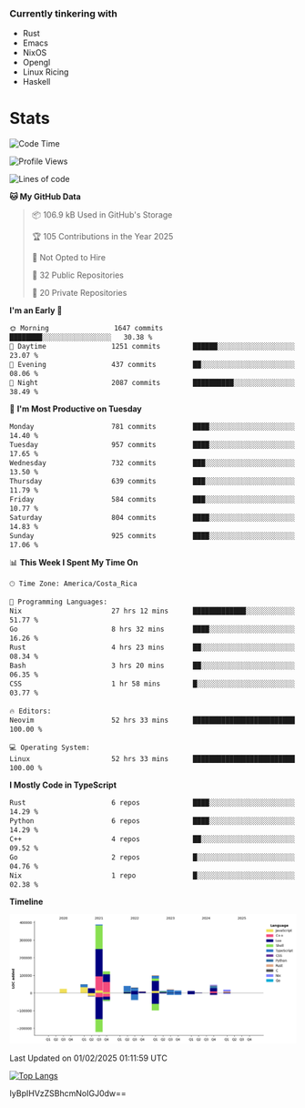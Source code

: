 ### Currently tinkering with
 - Rust
 - Emacs
 - NixOS
 - Opengl
 - Linux Ricing
 - Haskell

# Stats
<!--START_SECTION:waka-->
![Code Time](http://img.shields.io/badge/Code%20Time-1%2C122%20hrs%208%20mins-blue)

![Profile Views](http://img.shields.io/badge/Profile%20Views-3-blue)

![Lines of code](https://img.shields.io/badge/From%20Hello%20World%20I%27ve%20Written-914.7%20thousand%20lines%20of%20code-blue)

**🐱 My GitHub Data** 

> 📦 106.9 kB Used in GitHub's Storage 
 > 
> 🏆 105 Contributions in the Year 2025
 > 
> 🚫 Not Opted to Hire
 > 
> 📜 32 Public Repositories 
 > 
> 🔑 20 Private Repositories 
 > 
**I'm an Early 🐤** 

```text
🌞 Morning                1647 commits        ████████░░░░░░░░░░░░░░░░░   30.38 % 
🌆 Daytime                1251 commits        ██████░░░░░░░░░░░░░░░░░░░   23.07 % 
🌃 Evening                437 commits         ██░░░░░░░░░░░░░░░░░░░░░░░   08.06 % 
🌙 Night                  2087 commits        ██████████░░░░░░░░░░░░░░░   38.49 % 
```
📅 **I'm Most Productive on Tuesday** 

```text
Monday                   781 commits         ████░░░░░░░░░░░░░░░░░░░░░   14.40 % 
Tuesday                  957 commits         ████░░░░░░░░░░░░░░░░░░░░░   17.65 % 
Wednesday                732 commits         ███░░░░░░░░░░░░░░░░░░░░░░   13.50 % 
Thursday                 639 commits         ███░░░░░░░░░░░░░░░░░░░░░░   11.79 % 
Friday                   584 commits         ███░░░░░░░░░░░░░░░░░░░░░░   10.77 % 
Saturday                 804 commits         ████░░░░░░░░░░░░░░░░░░░░░   14.83 % 
Sunday                   925 commits         ████░░░░░░░░░░░░░░░░░░░░░   17.06 % 
```


📊 **This Week I Spent My Time On** 

```text
🕑︎ Time Zone: America/Costa_Rica

💬 Programming Languages: 
Nix                      27 hrs 12 mins      █████████████░░░░░░░░░░░░   51.77 % 
Go                       8 hrs 32 mins       ████░░░░░░░░░░░░░░░░░░░░░   16.26 % 
Rust                     4 hrs 23 mins       ██░░░░░░░░░░░░░░░░░░░░░░░   08.34 % 
Bash                     3 hrs 20 mins       ██░░░░░░░░░░░░░░░░░░░░░░░   06.35 % 
CSS                      1 hr 58 mins        █░░░░░░░░░░░░░░░░░░░░░░░░   03.77 % 

🔥 Editors: 
Neovim                   52 hrs 33 mins      █████████████████████████   100.00 % 

💻 Operating System: 
Linux                    52 hrs 33 mins      █████████████████████████   100.00 % 
```

**I Mostly Code in TypeScript** 

```text
Rust                     6 repos             ████░░░░░░░░░░░░░░░░░░░░░   14.29 % 
Python                   6 repos             ████░░░░░░░░░░░░░░░░░░░░░   14.29 % 
C++                      4 repos             ██░░░░░░░░░░░░░░░░░░░░░░░   09.52 % 
Go                       2 repos             █░░░░░░░░░░░░░░░░░░░░░░░░   04.76 % 
Nix                      1 repo              █░░░░░░░░░░░░░░░░░░░░░░░░   02.38 % 
```



**Timeline**

![Lines of Code chart](https://raw.githubusercontent.com/PandeCode/PandeCode/main/assets/bar_graph.png)


 Last Updated on 01/02/2025 01:11:59 UTC
<!--END_SECTION:waka-->
<!-- 
[![PandeCode's GitHub stats](https://github-readme-stats.vercel.app/api?username=PandeCode&theme=dracula&hide_border=true&show_icons=true)](https://github.com/anuraghazra/github-readme-stats)
-->
[![Top Langs](https://github-readme-stats.vercel.app/api/top-langs/?username=PandeCode&layout=compact&theme=dracula&hide_border=true)](https://github.com/anuraghazra/github-readme-stats)

IyBpIHVzZSBhcmNoIGJ0dw==
